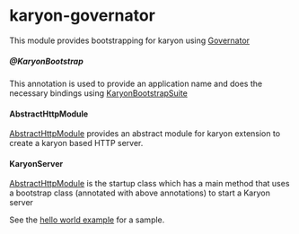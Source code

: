 karyon-governator
======

This module provides bootstrapping for karyon using [Governator](https://github.com/Netflix/governator)

##### @KaryonBootstrap

This annotation is used to provide an application name and does the necessary bindings using [KaryonBootstrapSuite](src/main/java/com/netflix/karyon/KaryonBootstrapSuite.java)

#### AbstractHttpModule

[AbstractHttpModule](src/main/java/com/netflix/karyon/transport/http/AbstractHttpModule.java) provides an abstract 
module for karyon extension to create a karyon based HTTP server.

#### KaryonServer

[AbstractHttpModule](src/main/java/com/netflix/karyon/KaryonServer.java) is the startup class which has a main method that uses a bootstrap class (annotated with above annotations) to start a Karyon server

See the [hello world example](../karyon-examples/hello-netflix-oss) for a sample.